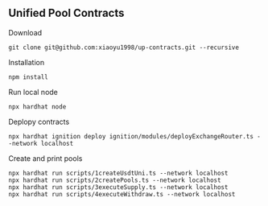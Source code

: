 ## Unified Pool Contracts

Download

```shell
git clone git@github.com:xiaoyu1998/up-contracts.git --recursive
```
Installation

```shell
npm install
```
Run local node
```shell
npx hardhat node
```
Deplopy contracts
```shell
npx hardhat ignition deploy ignition/modules/deployExchangeRouter.ts --network localhost
```
Create and print pools
```shell
npx hardhat run scripts/1createUsdtUni.ts --network localhost
npx hardhat run scripts/2createPools.ts --network localhost
npx hardhat run scripts/3executeSupply.ts --network localhost
npx hardhat run scripts/4executeWithdraw.ts --network localhost
```